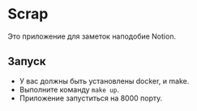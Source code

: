 # Scrap
Это приложение для заметок наподобие Notion.
## Запуск
- У вас должны быть установлены docker, и make.
- Выполните команду `make up`.
- Приложение запуститься на 8000 порту.

